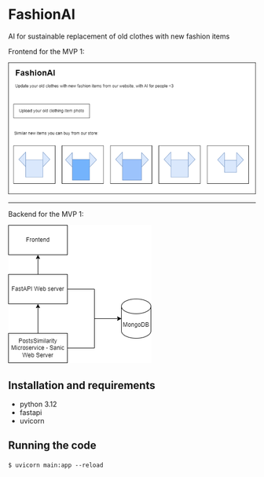 # FashionAI
AI for sustainable replacement of old clothes with new fashion items

Frontend for the MVP 1:

![Frontend](FashionAI_frontend.png)

<hr>

Backend for the MVP 1:

![Frontend](fashionAI_backend_v1.png)


## Installation and requirements
- python 3.12
- fastapi
- uvicorn

## Running the code
```$ uvicorn main:app --reload```

